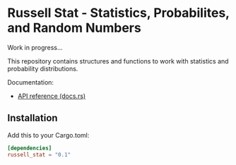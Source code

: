 # Russell Stat - Statistics, Probabilites, and Random Numbers

Work in progress...

This repository contains structures and functions to work with statistics and probability distributions.

Documentation:

- [API reference (docs.rs)](https://docs.rs/russell_stat)

## Installation

Add this to your Cargo.toml:

```toml
[dependencies]
russell_stat = "0.1"
```

